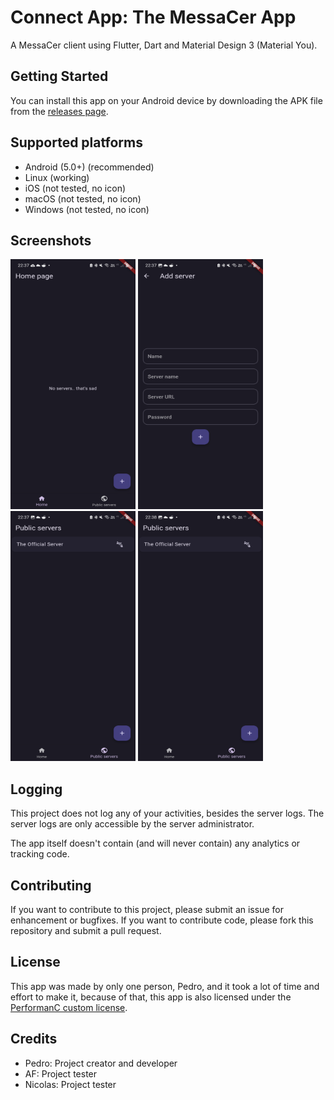 # Connect App: The MessaCer App

A MessaCer client using Flutter, Dart and Material Design 3 (Material You).

## Getting Started

You can install this app on your Android device by downloading the APK file from the [releases page](https://github.com/PerformanC/Connect/releases).

## Supported platforms

- Android (5.0+) (recommended)
- Linux (working)
- iOS (not tested, no icon)
- macOS (not tested, no icon)
- Windows (not tested, no icon)

## Screenshots

<img src="assets/screenshots/home.png" width="200" height="400" />
<img src="assets/screenshots/addServer.png" width="200" height="400" />
<img src="assets/screenshots/publicServers.png" width="200" height="400" />
<img src="assets/screenshots/addPublicServer.png" width="200" height="400" />

## Logging

This project does not log any of your activities, besides the server logs. The server logs are only accessible by the server administrator.

The app itself doesn't contain (and will never contain) any analytics or tracking code.

## Contributing

If you want to contribute to this project, please submit an issue for enhancement or bugfixes. If you want to contribute code, please fork this repository and submit a pull request.

## License

This app was made by only one person, Pedro, and it took a lot of time and effort to make it, because of that, this app is also licensed under the [PerformanC custom license](LICENSE).

## Credits

- Pedro: Project creator and developer
- AF: Project tester
- Nicolas: Project tester
